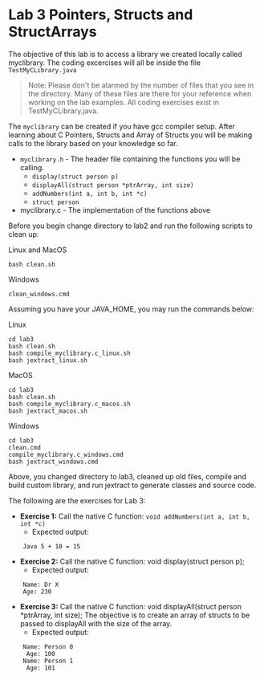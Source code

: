 # Lab 3 Pointers, Structs and StructArrays
The objective of this lab is to access a library we created locally called myclibrary. The coding excercises will all be inside the file `TestMyCLibrary.java`

> Note: Please don't be alarmed by the number of files that you see in the directory. Many of these files are there for your reference when working on the lab examples. All coding exercises exist in TestMyCLibrary.java.

The `myclibrary` can be created if you have gcc compiler setup.
After learning about C Pointers, Structs and Array of Structs you will be making calls to the library based on your knowledge so far.
- `myclibrary.h` - The header file containing the functions you will be calling.
  - `display(struct person p)`
  - `displayAll(struct person *ptrArray, int size)`
  - `addNumbers(int a, int b, int *c)`
  - `struct person`
- myclibrary.c - The implementation of the functions above

Before you begin change directory to lab2 and run the following scripts to clean up:

Linux and MacOS
```shell
bash clean.sh
```

Windows
```shell
clean_windows.cmd
```

Assuming you have your JAVA_HOME, you may run the commands below:

Linux
```shell
cd lab3
bash clean.sh
bash compile_myclibrary.c_linux.sh
bash jextract_linux.sh
```
MacOS
```shell
cd lab3
bash clean.sh
bash compile_myclibrary.c_macos.sh
bash jextract_macos.sh
```
Windows
```shell
cd lab3
clean.cmd
compile_myclibrary.c_windows.cmd
bash jextract_windows.cmd
```

Above, you changed directory to lab3, cleaned up old files, compile and build custom library, and run jextract to generate classes and source code.


The following are the exercises for Lab 3:
- **Exercise 1:** Call the native C function: `void addNumbers(int a, int b, int *c)`
    - Expected output: 
```text
    Java 5 + 10 = 15
```      
    
- **Exercise 2:** Call the native C function: void display(struct person p);
  - Expected output:
```text    
    Name: Dr X
    Age: 230
```
- **Exercise 3:** Call the native C function: void displayAll(struct person *ptrArray, int size);
  The objective is to create an array of structs to be passed to displayAll with the size of the array.
  - Expected output:
```text
    Name: Person 0
     Age: 100
    Name: Person 1
     Age: 101
```
